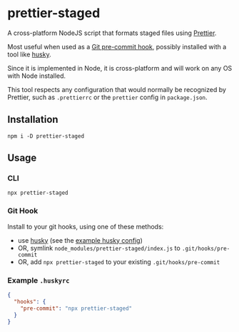 # prettier-staged

A cross-platform NodeJS script that formats staged files using
[Prettier](https://prettier.io/).

Most useful when used as a
[Git pre-commit hook](https://git-scm.com/book/en/v2/Customizing-Git-Git-Hooks),
possibly installed with a tool like
[husky](https://www.npmjs.com/package/husky).

Since it is implemented in Node, it is cross-platform and will work on any OS
with Node installed.

This tool respects any configuration that would normally be recognized by
Prettier, such as `.prettierrc` or the `prettier` config in `package.json`.

## Installation

```
npm i -D prettier-staged
```

## Usage

### CLI

```
npx prettier-staged
```

### Git Hook

Install to your git hooks, using one of these methods:

- use [husky](https://www.npmjs.com/package/husky) (see the
  [example husky config](#example-huskyrc))
- OR, symlink `node_modules/prettier-staged/index.js` to `.git/hooks/pre-commit`
- OR, add `npx prettier-staged` to your existing `.git/hooks/pre-commit`

### Example `.huskyrc`

```json
{
  "hooks": {
    "pre-commit": "npx prettier-staged"
  }
}
```
